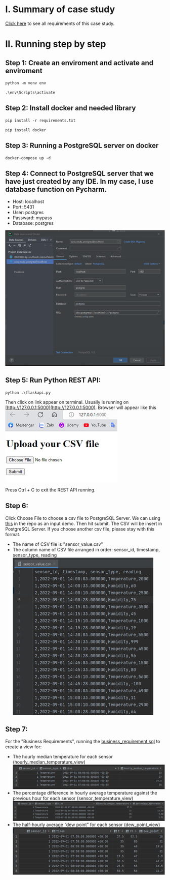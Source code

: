# I. Summary of case study
[Click here](https://yuthefirst.notion.site/Case-Study-1-Sensor-data-pipeline-using-PostgreSQL-and-Python-based-RESTful-APIs-d723db8cf77047ccb77cc63f8afe5bce) to see all requirements of this case study.

# II. Running step by step
## Step 1: Create an enviroment and activate and enviroment
```
python -m venv env
```
```
.\env\Scripts\activate
```
## Step 2: Install docker and needed library 
```
pip install -r requirements.txt
```
```
pip install docker
```
## Step 3: Running a PostgreSQL server on docker
```
docker-compose up -d
```
## Step 4: Connect to PostgreSQL server that we have just created by any IDE. In my case, I use database function on Pycharm.
  - Host: localhost
  - Port: 5431
  - User: postgres
  - Passward: mypass
  - Database: postgres

![alt text](https://github.com/juliusngcmc/case_study_1/blob/main/readme_image/img.png?raw=true)

## Step 5: Run Python REST API:
```
python .\flaskapi.py 
```
Then click on link appear on terminal. Usually is running on [http://127.0.0.1:5000](http://127.0.0.1:5000).
Browser will appear like this
![alt text](https://github.com/juliusngcmc/case_study_1/blob/main/readme_image/img_1.png?raw=true)

Press Ctrl + C to exit the REST API running.
## Step 6: 
Click Choose File to choose a csv file to PostgreSQL Server. We can using [this](https://github.com/juliusngcmc/case_study_1/blob/main/sensor_value.csv) in the repo as an input demo. Then hit submit. The CSV will be insert in PostgreSQL Server.
If you choose another csv file, please stay with this format.
  - The name of CSV file is "sensor_value.csv"
  - The column name of CSV file arranged in order: sensor_id, timestamp, sensor_type, reading
![alt text](https://github.com/juliusngcmc/case_study_1/blob/main/readme_image/img_2.png?raw=true)

## Step 7:
For the "Business Requirements", running the [business_requirement.sql](https://github.com/juliusngcmc/case_study_1/blob/main/bussiness_requirement.sql) to create a view for:
  - The hourly median temperature for each sensor (hourly_median_temperature_view)
    ![alt text](https://github.com/juliusngcmc/case_study_1/blob/main/readme_image/img_3.png?raw=true)
  - The percentage difference in hourly average temperature against the previous hour for each sensor (sensor_temperature_view)
    ![alt text](https://github.com/juliusngcmc/case_study_1/blob/main/readme_image/img_4.png?raw=true)
  - The half-hourly average “dew point” for each sensor (dew_point_view)
    ![alt text](https://github.com/juliusngcmc/case_study_1/blob/main/readme_image/img_5.png?raw=true)

